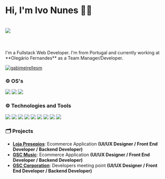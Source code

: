 # Hi, I'm Ivo Nunes 👋🏻
# <a href="https://www.codewars.com/users/inunes1904"><img src="https://www.codewars.com/users/inunes1904/badges/small"> </img></a>
</br>
</br>
I'm a Fullstack Web Developer. I'm from Portugal and currently working at **Olegário Fernandes** as a Team Manager/Developer.


<p align="left" ><a href="https://www.codewars.com/users/inunes1904"><img align="center"
    src="https://www.codewars.com/users/inunes1904/badges/large"
    alt="gabimeirellesm" bg_color=#808080/></a></p>

### :gear: OS's

![](https://img.shields.io/badge/OS-Windows-informational?style=flat&logo=Windows&logoColor=white&color=0078D6) ![](https://img.shields.io/badge/OS-MacOS-informational?style=flat&logo=APPLE&logoColor=white&color=0078D6) ![](https://img.shields.io/badge/OS-Linux-informational?style=flat&logo=Linux&logoColor=white&color=0078D6)  

### :gear: Technologies and Tools
![](https://img.shields.io/badge/Editor-Visual_Studio_Code-informational?style=flat&logo=visual-studio-code&logoColor=white&color=007ACC) ![](https://img.shields.io/badge/Tool-Adobe_Photoshop-informational?style=flat&logo=adobe-photoshop&logoColor=white&color=31A8FF) ![](https://img.shields.io/badge/Code-JavaScript-informational?style=flat&logo=javascript&logoColor=white&color=F7DF1E) ![](https://img.shields.io/badge/Code-Apex-informational?style=flat&logo=salesforce&logoColor=white&color=00a1e0)   ![](https://img.shields.io/badge/Code-Python-informational?style=flat&logo=python&logoColor=white&color=3776AB) ![](https://img.shields.io/badge/Database-Oracle-informational?style=flat&logo=oracle&logoColor=white&color=F80000) ![](https://img.shields.io/badge/Database-MySQL-informational?style=flat&logo=mysql&logoColor=white&color=4479A1) ![](https://img.shields.io/badge/Database-MongoDB-informational?style=flat&logo=mongodb&logoColor=white&color=47A248) ![](https://img.shields.io/badge/Code-Java-informational?style=flat&logo=java&logoColor=white&color=3776AB)

### :card_index_dividers: Projects

- **[Loja Presepios](https://github.com/inunes1904/LojaPresepios)**: Ecommerce Application  **(UI/UX Designer / Front End Developer / Backend Developer)**
- **[GSC Music](https://github.com/inunes1904/gscmusic)**: Ecommerce Application **(UI/UX Designer / Front End Developer / Backend Developer)**
- **[GSC Corporation](https://github.com/inunes1904/gscteam)**: Developers meeting point **(UI/UX Designer / Front End Developer / Backend Developer)**

